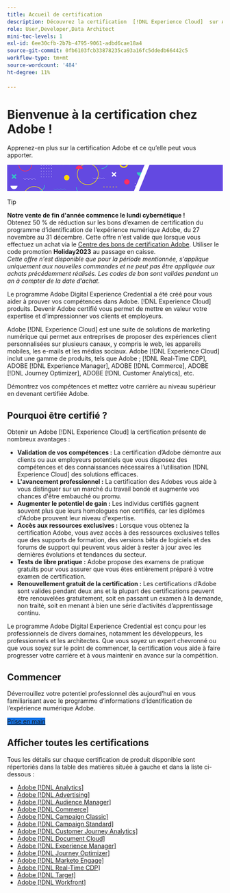 ```yaml
---
title: Accueil de certification
description: Découvrez la certification  [!DNL Experience Cloud]  sur Adobe. Découvrez ce que la certification peut vous apporter.
role: User,Developer,Data Architect
mini-toc-levels: 1
exl-id: 6ee30cfb-2b7b-4795-9061-adbd6cae18a4
source-git-commit: 0fb6103fcb33878235ca93a16fc5ddedb66442c5
workflow-type: tm+mt
source-wordcount: '484'
ht-degree: 11%

---
```


# Bienvenue à la certification chez Adobe !

Apprenez-en plus sur la certification Adobe et ce qu’elle peut vous apporter.

![Bannière](/help/certifications/assets/home_banner_smallwide.png)

>[!TIP]
>
>**Notre vente de fin d&#39;année commence le lundi cybernétique !**<br>
>Obtenez 50 % de réduction sur les bons d’examen de certification du programme d’identification de l’expérience numérique Adobe, du 27 novembre au 31 décembre. Cette offre n&#39;est valide que lorsque vous effectuez un achat via le [Centre des bons de certification Adobe](https://experienceleague.adobe.com/docs/analytics/analyze/home.html?lang=fr). Utiliser le code promotion **Holiday2023** au passage en caisse. <br><i>Cette offre n&#39;est disponible que pour la période mentionnée, s&#39;applique uniquement aux nouvelles commandes et ne peut pas être appliquée aux achats précédemment réalisés. Les codes de bon sont valides pendant un an à compter de la date d’achat.</i>

Le programme Adobe Digital Experience Credential a été créé pour vous aider à prouver vos compétences dans Adobe. [!DNL Experience Cloud] produits. Devenir Adobe certifié vous permet de mettre en valeur votre expertise et d’impressionner vos clients et employeurs.

Adobe [!DNL Experience Cloud] est une suite de solutions de marketing numérique qui permet aux entreprises de proposer des expériences client personnalisées sur plusieurs canaux, y compris le web, les appareils mobiles, les e-mails et les médias sociaux. Adobe [!DNL Experience Cloud] inclut une gamme de produits, tels que Adobe ; [!DNL Real-Time CDP], ADOBE [!DNL Experience Manager], ADOBE [!DNL Commerce], ADOBE [!DNL Journey Optimizer], ADOBE [!DNL Customer Analytics], etc.

Démontrez vos compétences et mettez votre carrière au niveau supérieur en devenant certifiée Adobe.

## Pourquoi être certifié ?

Obtenir un Adobe [!DNL Experience Cloud] la certification présente de nombreux avantages :

* **Validation de vos compétences :** La certification d’Adobe démontre aux clients ou aux employeurs potentiels que vous disposez des compétences et des connaissances nécessaires à l’utilisation [!DNL Experience Cloud] des solutions efficaces.
* **L&#39;avancement professionnel :** La certification des Adobes vous aide à vous distinguer sur un marché du travail bondé et augmente vos chances d&#39;être embauché ou promu.
* **Augmenter le potentiel de gain :** Les individus certifiés gagnent souvent plus que leurs homologues non certifiés, car les diplômes d&#39;Adobe prouvent leur niveau d&#39;expertise.
* **Accès aux ressources exclusives :** Lorsque vous obtenez la certification Adobe, vous avez accès à des ressources exclusives telles que des supports de formation, des versions bêta de logiciels et des forums de support qui peuvent vous aider à rester à jour avec les dernières évolutions et tendances du secteur.
* **Tests de libre pratique :** Adobe propose des examens de pratique gratuits pour vous assurer que vous êtes entièrement préparé à votre examen de certification.
* **Renouvellement gratuit de la certification :** Les certifications d’Adobe sont valides pendant deux ans et la plupart des certifications peuvent être renouvelées gratuitement, soit en passant un examen à la demande, non traité, soit en menant à bien une série d’activités d’apprentissage continu.

Le programme Adobe Digital Experience Credential est conçu pour les professionnels de divers domaines, notamment les développeurs, les professionnels et les architectes. Que vous soyez un expert chevronné ou que vous soyez sur le point de commencer, la certification vous aide à faire progresser votre carrière et à vous maintenir en avance sur la compétition.

## Commencer

Déverrouillez votre potentiel professionnel dès aujourd’hui en vous familiarisant avec le programme d’informations d’identification de l’expérience numérique Adobe.

<a href="https://experienceleague.adobe.com/docs/certification/certification/getting-started.html" target="_blank" class="spectrum-Button spectrum-Button--fill spectrum-Button--accent spectrum-Button--sizeM is-margin-bottom-big-big at-element-click-tracking" style="background-color:#1473E6"><span class="spectrum-Button-label has-no-wrap">Prise en main</span></a>


## Afficher toutes les certifications

Tous les détails sur chaque certification de produit disponible sont répertoriés dans la table des matières située à gauche et dans la liste ci-dessous :

* [Adobe [!DNL Analytics]](/help/certifications/aa/aa-overview.md)
* [Adobe [!DNL Advertising]](/help/certifications/aac/aac-overview.md)
* [Adobe [!DNL Audience Manager]](/help/certifications/aam/aam-overview.md)
* [Adobe [!DNL Commerce]](/help/certifications/ac/ac-overview.md)
* [Adobe [!DNL Campaign Classic]](/help/certifications/acc/acc-overview.md)
* [Adobe [!DNL Campaign Standard]](/help/certifications/acs/acs-overview.md)
* [Adobe [!DNL Customer Journey Analytics]](/help/certifications/acja/acja-overview.md)
* [Adobe [!DNL Document Cloud]](/help/certifications/adc/adc-overview.md)
* [Adobe [!DNL Experience Manager]](/help/certifications/aem/aem-overview.md)
* [Adobe [!DNL Journey Optimizer]](/help/certifications/ajo/ajo-overview.md)
* [Adobe [!DNL Marketo Engage]](/help/certifications/ame/ame-overview.md)
* [Adobe [!DNL Real-Time CDP]](/help/certifications/rtcdp/rtcdp-overview.md)
* [Adobe [!DNL Target]](/help/certifications/at/at-overview.md)
* [Adobe [!DNL Workfront]](/help/certifications/aw/aw-overview.md)

